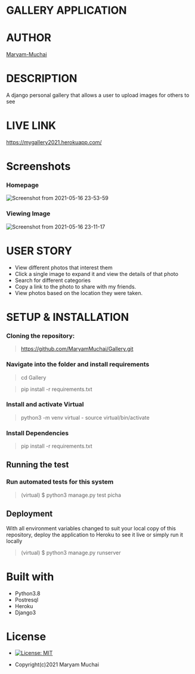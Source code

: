 # GALLERY APPLICATION
# AUTHOR
[Maryam-Muchai](https://github.com/MaryamMuchai/Gallery.git)
# DESCRIPTION
A django personal gallery that allows a user to upload images for others to see
#  LIVE LINK
https://mygallery2021.herokuapp.com/
# Screenshots
### Homepage
![Screenshot from 2021-05-16 23-53-59](https://user-images.githubusercontent.com/78798386/118412602-90c9c980-b6a3-11eb-83ca-b310dbe2a9b2.png)
### Viewing Image
![Screenshot from 2021-05-16 23-11-17](https://user-images.githubusercontent.com/78798386/118412629-b8b92d00-b6a3-11eb-8288-b44031dd790b.png)

# USER STORY
* View different photos that interest them
* Click a single image to expand it and view the details of that photo
* Search for different categories
* Copy a link to the photo to share with my friends.
* View photos based on the location they were taken.
# SETUP & INSTALLATION
### Cloning the repository:
> https://github.com/MaryamMuchai/Gallery.git
### Navigate into the folder and install requirements
>cd Gallery

>pip install -r requirements.txt 

### Install and activate Virtual
>python3 -m venv virtual - source virtual/bin/activate  
### Install Dependencies
>pip install -r requirements.txt 
## Running the test
### Run automated tests for this system

>(virtual) $ python3 manage.py test picha
## Deployment
With all environment variables changed to suit your local copy of this repository, deploy the application to Heroku to see it live or simply run it locally

>(virtual) $ python3 manage.py runserver
# Built with
* Python3.8
* Postresql
* Heroku
* Django3
# License
* [![License: MIT](https://img.shields.io/badge/License-MIT-yellow.svg)](LICENSE)

* Copyright(c)2021 Maryam Muchai